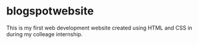 # blogspotwebsite
This is my first web development website created using HTML and CSS in during my colleage internship.
